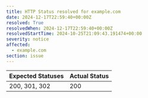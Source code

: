 ```yaml
---
title: HTTP Status resolved for example.com
date: 2024-12-17T22:59:40+00:00Z
resolved: True
resolvedWhen: 2024-12-17T22:59:40+00:00Z
resolvedStartTime: 2024-10-25T21:09:43.191474+00:00
severity: notice
affected:
  - example.com
section: issue
---
```


| Expected Statuses | Actual Status  |
|-------------------|----------------|
| 200, 301, 302 | 200 |
